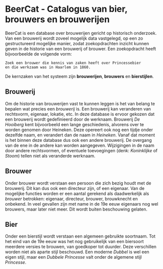 # BeerCat - Catalogus van bier, brouwers en brouwerijen

BeerCat is een database over brouwerijen gericht op historisch
onderzoek. Van een brouwerij wordt zoveel mogelijk data vastgelegd, op
een zo gestructureerd mogelijke manier, zodat zoekopdrachten inzicht
kunnen geven in de historie van een brouwerij of brouwer. Een
zoekopdracht heeft bijvoorbeelde de volgende vorm:

    Zoek een brouwer die kennis van zaken heeft over Princessebier
    en die werkzaam was in Haarlem in 1860.

De kernzaken van het systeem zijn **brouwerijen**, **brouwers** en
**bierstijlen**.


## Brouwerij

Om de historie van brouwerijen vast te kunnen leggen is het van belang
te bepalen wat precies een *brouwerij* is. Een brouwerij kan
veranderen van rechtsvorm, eigenaar, lokatie, etc. In deze database is
ervoor gekozen dat een brouwerij wordt gedefinieerd door de
werknaam. Brouwerij *De Hooiberg* kent bijvoorbeeld een lange
geschiedenis, alvorens over te worden genomen door Heineken. Deze
opereert ook nog een tijdje onder dezelfde naam, en verandert dan de
naam in *Heineken*. Vanaf dat moment is het binnen deze database dus
ook een andere brouwerij. De overgang van de ene in de andere kan
worden aangegeven. Wijzigingen in de naam door andere rechtsvormen, of
eventuele toevoegingen (denk: *Koninklijke* of *Stoom*) tellen niet
als veranderde werknaam.


## Brouwer

Onder brouwer wordt verstaan een persoon die zich bezig houdt met de
brouwerij. Dit kan dus ook een directeur zijn, of een eigenaar. Van de
mogelijke functies worden er een aantal gerekend als daadwerkelijk als
*brouwer* betrokken: eigenaar, directeur, brouwer, brouwknecht en
onbekend. In veel gevallen zijn met name in de 19e eeuw eigenaars nog
wel brouwers, maar later niet meer. Dit wordt buiten beschouwing
gelaten.


## Bier

Onder een bierstijl wordt verstaan een algemeen gebruikte
soortnaam. Tot het eind van de 19e eeuw was het nog gebruikelijk van
een biersoort meerdere versies te brouwen, van goedkoper tot
duurder. Deze verschillen worden niet als aparte stijl beschouwd. Een
moderne *Dubbel* is wel een eigen stijl, maar een *Dubbele Princesse*
valt onder de algemene stijl *Princesse*.

